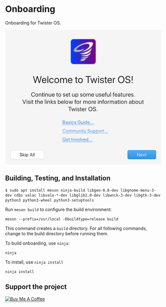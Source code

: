 # Onboarding
Onboarding for Twister OS.

![Onboarding Screenshot](data/screenshot.png?raw=true)

## Building, Testing, and Installation

```
$ sudo apt install meson ninja-build libgee-0.8-dev libgnome-menu-3-dev cdbs valac libvala-*-dev libglib2.0-dev libwnck-3-dev libgtk-3-dev python3 python3-wheel python3-setuptools
```

Run `meson build` to configure the build environment:

    meson --prefix=/usr/local -Dbuildtype=release build
    
This command creates a `build` directory. For all following commands, change to
the build directory before running them.

To build onboarding, use `ninja`:

    ninja

To install, use `ninja install`

    ninja install

## Support the project

<a href="https://checkout.square.site/merchant/ML5E5KGWRH8ME/checkout/GLDTDH4U5ZXZY5WJCCVEWIK7" target="_blank"><img src="https://www.buymeacoffee.com/assets/img/custom_images/orange_img.png" alt="Buy Me A Coffee" style="height: 41px !important;width: 174px !important;box-shadow: 0px 3px 2px 0px rgba(190, 190, 190, 0.5) !important;-webkit-box-shadow: 0px 3px 2px 0px rgba(190, 190, 190, 0.5) !important;" ></a>
